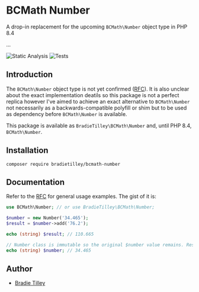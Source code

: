 # BCMath Number

A drop-in replacement for the upcoming `BCMath\Number` object type in PHP 8.4

...

![Static Analysis](https://github.com/bradietilley/bcmath-number/actions/workflows/static.yml/badge.svg)
![Tests](https://github.com/bradietilley/bcmath-number/actions/workflows/tests.yml/badge.svg)


## Introduction

The `BCMath\Number` object type is not yet confirmed ([RFC](https://php.watch/rfcs/support_object_type_in_bcmath)). It is also unclear about the exact implementation deatils so this package is not a perfect replica however I've aimed to achieve an exact alternative to `BCMath\Number` not necessarily as a backwards-compatible polyfill or shim but to be used as dependency before `BCMath\Number` is available.

This package is available as `BradieTilley\BCMath\Number` and, until PHP 8.4, `BCMath\Number`.


## Installation

```
composer require bradietilley/bcmath-number
```


## Documentation

Refer to the [RFC](https://php.watch/rfcs/support_object_type_in_bcmath) for general usage examples. The gist of it is:

```php
use BCMath\Number; // or use BradieTilley\BCMath\Number;

$number = new Number('34.465');
$result = $number->add('76.2');

echo (string) $result; // 110.665

// Number class is immutable so the original $number value remains. Resulting value are returned in a new object.
echo (string) $number; // 34.465
```

## Author

- [Bradie Tilley](https://github.com/bradietilley)
